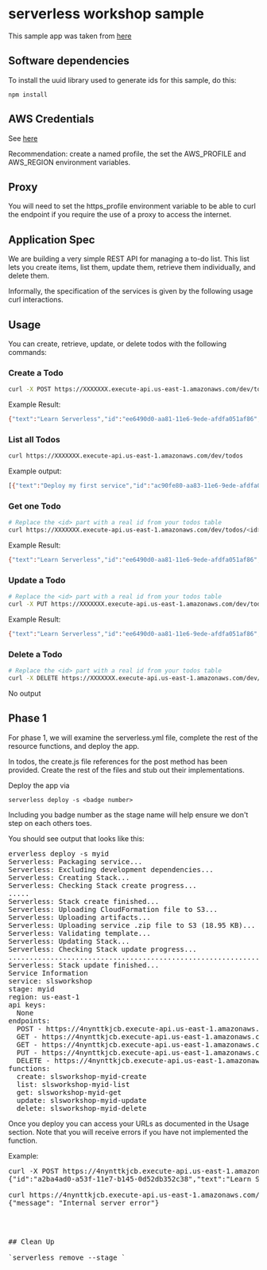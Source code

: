 # serverless workshop sample

This sample app was taken from [here](https://github.com/serverless/examples/tree/master/aws-node-rest-api-with-dynamodb)

## Software dependencies

To install the uuid library used to generate ids for this sample, do this:

    npm install

## AWS Credentials

See [here](https://github.com/serverless/serverless/blob/master/docs/providers/aws/guide/credentials.md)

Recommendation: create a named profile, the set the AWS\_PROFILE and
AWS\_REGION environment variables.

## Proxy

You will need to set the https_profile environment variable to be able 
to curl the endpoint if you require the use of a proxy to access the 
internet.

## Application Spec

We are building a very simple REST API for managing a to-do list. This list lets you create items, list them, update them, retrieve them individually,
and delete them.

Informally, the specification of the services is given by the following 
usage curl interactions.

## Usage

You can create, retrieve, update, or delete todos with the following commands:

### Create a Todo

```bash
curl -X POST https://XXXXXXX.execute-api.us-east-1.amazonaws.com/dev/todos --data '{ "text": "Learn Serverless" }'
```

Example Result:
```bash
{"text":"Learn Serverless","id":"ee6490d0-aa81-11e6-9ede-afdfa051af86","createdAt":1479138570824,"checked":false,"updatedAt":1479138570824}%
```

### List all Todos

```bash
curl https://XXXXXXX.execute-api.us-east-1.amazonaws.com/dev/todos
```

Example output:
```bash
[{"text":"Deploy my first service","id":"ac90fe80-aa83-11e6-9ede-afdfa051af86","checked":true,"updatedAt":1479139961304},{"text":"Learn Serverless","id":"20679390-aa85-11e6-9ede-afdfa051af86","createdAt":1479139943241,"checked":false,"updatedAt":1479139943241}]%
```

### Get one Todo

```bash
# Replace the <id> part with a real id from your todos table
curl https://XXXXXXX.execute-api.us-east-1.amazonaws.com/dev/todos/<id>
```

Example Result:
```bash
{"text":"Learn Serverless","id":"ee6490d0-aa81-11e6-9ede-afdfa051af86","createdAt":1479138570824,"checked":false,"updatedAt":1479138570824}%
```

### Update a Todo

```bash
# Replace the <id> part with a real id from your todos table
curl -X PUT https://XXXXXXX.execute-api.us-east-1.amazonaws.com/dev/todos/<id> --data '{ "text": "Learn Serverless", "checked": true }'
```

Example Result:
```bash
{"text":"Learn Serverless","id":"ee6490d0-aa81-11e6-9ede-afdfa051af86","createdAt":1479138570824,"checked":true,"updatedAt":1479138570824}%
```

### Delete a Todo

```bash
# Replace the <id> part with a real id from your todos table
curl -X DELETE https://XXXXXXX.execute-api.us-east-1.amazonaws.com/dev/todos/<id>
```

No output



## Phase 1

For phase 1, we will examine the serverless.yml file, complete the rest of the resource functions, and deploy the app.

In todos, the create.js file references for the post method has been provided. Create the rest of the files and stub out their implementations.

Deploy the app via

    serverless deploy -s <badge number>

Including you badge number as the stage name will help ensure we don't step on each others toes.

You should see output that looks like this:

<pre>
erverless deploy -s myid
Serverless: Packaging service...
Serverless: Excluding development dependencies...
Serverless: Creating Stack...
Serverless: Checking Stack create progress...
.....
Serverless: Stack create finished...
Serverless: Uploading CloudFormation file to S3...
Serverless: Uploading artifacts...
Serverless: Uploading service .zip file to S3 (18.95 KB)...
Serverless: Validating template...
Serverless: Updating Stack...
Serverless: Checking Stack update progress...
...................................................................................................
Serverless: Stack update finished...
Service Information
service: slsworkshop
stage: myid
region: us-east-1
api keys:
  None
endpoints:
  POST - https://4nynttkjcb.execute-api.us-east-1.amazonaws.com/myid/todos
  GET - https://4nynttkjcb.execute-api.us-east-1.amazonaws.com/myid/todos
  GET - https://4nynttkjcb.execute-api.us-east-1.amazonaws.com/myid/todos/{id}
  PUT - https://4nynttkjcb.execute-api.us-east-1.amazonaws.com/myid/todos/{id}
  DELETE - https://4nynttkjcb.execute-api.us-east-1.amazonaws.com/myid/todos/{id}
functions:
  create: slsworkshop-myid-create
  list: slsworkshop-myid-list
  get: slsworkshop-myid-get
  update: slsworkshop-myid-update
  delete: slsworkshop-myid-delete
</pre>

Once you deploy you can access your URLs as documented in the Usage section. Note that you will receive errors if you have not implemented the
function.

Example:

<pre>
curl -X POST https://4nynttkjcb.execute-api.us-east-1.amazonaws.com/myid/todos --data '{ "text": "Learn Serverless" }'
{"id":"a2ba4ad0-a53f-11e7-b145-0d52db352c38","text":"Learn Serverless","checked":false,"createdAt":1506707838973,"updatedAt":1506707838973}

curl https://4nynttkjcb.execute-api.us-east-1.amazonaws.com/myid/todos
{"message": "Internal server error"}
<pre>



## Clean Up

`serverless remove --stage <badge id>`